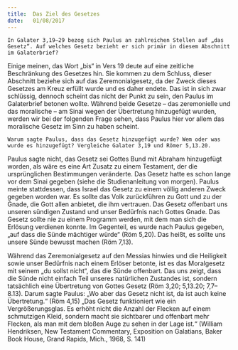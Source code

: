 ```yaml
---
title:  Das Ziel des Gesetzes
date:   01/08/2017
---
```


`In Galater 3,19–29 bezog sich Paulus an zahlreichen Stellen auf „das Gesetz“. Auf welches Gesetz bezieht er sich primär in diesem Abschnitt im Galaterbrief?`

Einige meinen, das Wort „bis“ in Vers 19 deute auf eine zeitliche Beschränkung des Gesetzes hin. Sie kommen zu dem Schluss, dieser Abschnitt beziehe sich auf das Zeremonialgesetz, da der Zweck dieses Gesetzes am Kreuz erfüllt wurde und es daher endete. Das ist in sich zwar schlüssig, dennoch scheint das nicht der Punkt zu sein, den Paulus im Galaterbrief betonen wollte. Während beide Gesetze – das zeremonielle und das moralische – am Sinai wegen der Übertretung hinzugefügt wurden, werden wir bei der folgenden Frage sehen, dass Paulus hier vor allem das moralische Gesetz im Sinn zu haben scheint.

`Warum sagte Paulus, dass das Gesetz hinzugefügt wurde? Wem oder was wurde es hinzugefügt? Vergleiche Galater 3,19 und Römer 5,13.20.`

Paulus sagte nicht, das Gesetz sei Gottes Bund mit Abraham hinzugefügt worden, als wäre es eine Art Zusatz zu einem Testament, der die ursprünglichen Bestimmungen veränderte. Das Gesetz hatte es schon lange vor dem Sinai gegeben (siehe die Studienanleitung von morgen). Paulus meinte stattdessen, dass Israel das Gesetz zu einem völlig anderen Zweck gegeben worden war. Es sollte das Volk zurückführen zu Gott und zu der Gnade, die Gott allen anbietet, die ihm vertrauen. Das Gesetz offenbart uns unseren sündigen Zustand und unser Bedürfnis nach Gottes Gnade. Das Gesetz sollte nie zu einem Programm werden, mit dem man sich die Erlösung verdienen konnte. Im Gegenteil, es wurde nach Paulus gegeben, „auf dass die Sünde mächtiger würde“ (Röm 5,20). Das heißt, es sollte uns unsere Sünde bewusst machen (Röm 7,13).

Während das Zeremonialgesetz auf den Messias hinwies und die Heiligkeit sowie unser Bedürfnis nach einem Erlöser betonte, ist es das Moralgesetz mit seinem „du sollst nicht“, das die Sünde offenbart. Das uns zeigt, dass die Sünde nicht einfach Teil unseres natürlichen Zustandes ist, sondern tatsächlich eine Übertretung von Gottes Gesetz (Röm 3,20; 5,13.20; 7,7–8.13). Darum sagte Paulus: „Wo aber das Gesetz nicht ist, da ist auch keine Übertretung.“ (Röm 4,15) „Das Gesetz funktioniert wie ein Vergrößerungsglas. Es erhöht nicht die Anzahl der Flecken auf einem schmutzigen Kleid, sondern macht sie sichtbarer und offenbart mehr Flecken, als man mit dem bloßen Auge zu sehen in der Lage ist.“ (William Hendriksen, New Testament Commentary, Exposition on Galatians, Baker Book House, Grand Rapids, Mich., 1968, S. 141)